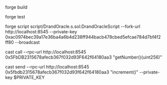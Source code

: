 forge build

forge test

forge script script/DrandOracle.s.sol:DrandOracleScript --fork-url http://localhost:8545 --private-key 0xac0974bec39a17e36ba4a6b4d238ff944bacb478cbed5efcae784d7bf4f2ff80 --broadcast

cast call --rpc-url http://localhost:8545 0x5FbDB2315678afecb367f032d93F642f64180aa3 "getNumber()(uint256)"

cast send --rpc-url http://localhost:8545 0x5fbdb2315678afecb367f032d93f642f64180aa3 "increment()" --private-key $PRIVATE_KEY